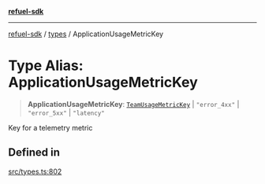 [**refuel-sdk**](../../README.md)

***

[refuel-sdk](../../modules.md) / [types](../README.md) / ApplicationUsageMetricKey

# Type Alias: ApplicationUsageMetricKey

> **ApplicationUsageMetricKey**: [`TeamUsageMetricKey`](TeamUsageMetricKey.md) \| `"error_4xx"` \| `"error_5xx"` \| `"latency"`

Key for a telemetry metric

## Defined in

[src/types.ts:802](https://github.com/refuel-ai/refuel-sdk/blob/d0bf0a37e69cf6e99e0c214ac03b050c5c5d48a2/src/types.ts#L802)
